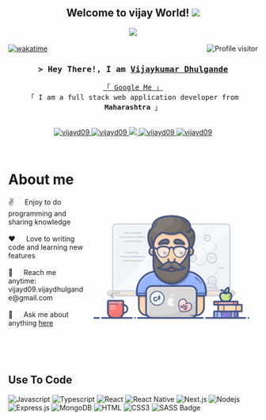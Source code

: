 <!-- Header Section -->
<h2 align="center">
  Welcome to vijay World!
  <img src="https://media.giphy.com/media/hvRJCLFzcasrR4ia7z/giphy.gif" width="28">
</h2>

<p align="center">
  <a href="https://github.com/vijayd09">
    <img src="https://readme-typing-svg.herokuapp.com/?lines=Self%20Taught%20Programmer;Front%20End%20Developer;1.5%2B%20years%20of%20coding%20experience;Always%20learning%20new%20things&center=true&width=380&height=45">
  </a>
</p>

<a href="https://komarev.com/ghpvc/?username=vijayd09">
  <img align="right" src="https://komarev.com/ghpvc/?username=vijayd09&label=Visitors&color=0e75b6&style=flat" alt="Profile visitor" />
</a>

[![wakatime](https://wakatime.com/badge/user/vijaydhulgande828@gmail.com.svg)](https://wakatime.com/vijaydhulgande828@gmail.com)

<!-- Intro Section -->
<h3 align="center">
  <samp>&gt; Hey There!, I am
    <b><a target="_blank" href="https://vijayd09.com">Vijaykumar Dhulgande</a></b>
  </samp>
</h3>

<p align="center"> 
  <samp>
    <a href="https://www.google.com/search?q=">「 Google Me 」</a>
    <br>
    「 I am a full stack web application developer from <b>Maharashtra</b> 」
    <br>
    <br>
  </samp>
</p>

<p align="center">
  <a href="https://www.vitechharbor.com/" target="blank">
    <img src="https://img.shields.io/badge/Website-DC143C?style=for-the-badge&logo=medium&logoColor=white" alt="vijayd09" />
  </a>
  <a href="https://www.linkedin.com/in/vijay-dhulgande-134580250" target="_blank">
    <img src="https://img.shields.io/badge/LinkedIn-0077B5?style=for-the-badge&logo=linkedin&logoColor=white" alt="vijayd09"/>
  </a>
  <a href="https://twitter.com/_vijayd09" target="_blank">
    <img src="https://img.shields.io/badge/Twitter-1DA1F2?style=for-the-badge&logo=twitter&logoColor=white" />
  </a>
  <a href="https://www.instagram.com/vijaykumarr_09" target="_blank">
    <img src="https://img.shields.io/badge/Instagram-fe4164?style=for-the-badge&logo=instagram&logoColor=white" alt="vijayd09" />
  </a> 
  <a href="https://facebook.com/vijayd09.dev" target="_blank">
    <img src="https://img.shields.io/badge/Facebook-20BEFF?&style=for-the-badge&logo=facebook&logoColor=white" alt="vijayd09" />
  </a> 
</p>
<br />

<!-- About Section -->
# About me

<p>
  <img align="right" width="350" src="/assets/programmer.gif" alt="Coding gif" />
  ✌️ &emsp; Enjoy to do programming and sharing knowledge <br/><br/>
  ❤️ &emsp; Love to writing code and learning new features<br/><br/>
  📧 &emsp; Reach me anytime: vijayd09.vijaydhulgande@gmail.com<br/><br/>
  💬 &emsp; Ask me about anything <a href="https://github.com/vijayd09/vijayd09/issues">here</a>
</p>

<br/>
<br/>
<br/>

## Use To Code

![Javascript](https://img.shields.io/badge/Javascript-F0DB4F?style=for-the-badge&labelColor=black&logo=javascript&logoColor=F0DB4F)
![Typescript](https://img.shields.io/badge/Typescript-007acc?style=for-the-badge&labelColor=black&logo=typescript&logoColor=007acc)
![React](https://img.shields.io/badge/-React-61DBFB?style=for-the-badge&labelColor=black&logo=react&logoColor=61DBFB)
![React Native](https://img.shields.io/badge/React_Native-20232A?style=for-the-badge&logo=react&logoColor=61DAFB)
![Next.js](https://img.shields.io/badge/next.js-000000?style=for-the-badge&logo=nextdotjs&logoColor=white)
![Nodejs](https://img.shields.io/badge/Nodejs-3C873A?style=for-the-badge&labelColor=black&logo=node.js&logoColor=3C873A)
![Express.js](https://img.shields.io/badge/Express.js-000000?style=for-the-badge&logo=express&logoColor=white)
![MongoDB](https://img.shields.io/badge/MongoDB-4EA94B?style=for-the-badge&logo=mongodb&logoColor=white)
![HTML](https://img.shields.io/badge/HTML5-E34F26?style=for-the-badge&logo=html5&logoColor=white)
![CSS3](https://img.shields.io/badge/CSS3-1572B6?style=for-the-badge&logo=css3&logoColor=white)
![SASS Badge](https://img.shields.io/badge/Sass-CC6699?style=for-the-badge&logo=sass&logoColor=white)

